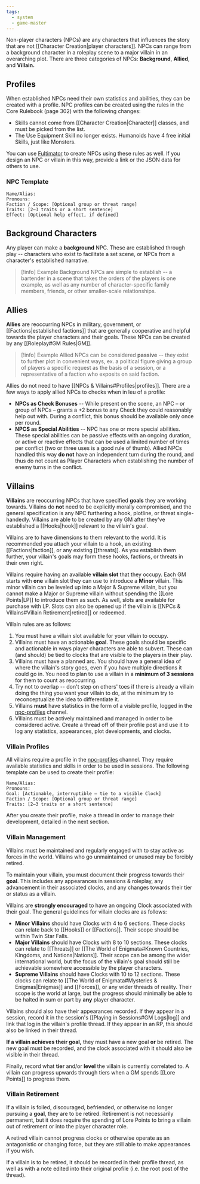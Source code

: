 ```yaml
---
tags:
  - system
  - game-master
---
```

Non-player characters (NPCs) are any characters that influences the story that are not [[Character Creation|player characters]]. NPCs can range from a background character in a roleplay scene to a major villain in an overarching plot. There are three categories of NPCs: **Background**, **Allied**, and **Villain.**

## Profiles
When established NPCs need their own statistics and abilities, they can be created with a profile. NPC profiles can be created using the rules in the Core Rulebook (page 302) with the following changes:
* Skills cannot come from [[Character Creation|Character]] classes, and must be picked from the list.
* The Use Equipment Skill no longer exists. Humanoids have 4 free initial Skills, just like Monsters.

You can use [Fultimator](https://fabula-ultima-helper.web.app/) to create NPCs using these rules as well. If you design an NPC or villain in this way, provide a link or the JSON data for others to use.
### NPC Template

```
Name/Alias:  
Pronouns: 
Faction / Scope: [Optional group or threat range]
Traits: [2–3 traits or a short sentence]
Effect: [Optional help effect, if defined]
```
## Background Characters
Any player can make a **background** NPC. These are established through play -- characters who exist to facilitate a set scene, or NPCs from a character's established narrative.

> [!info] Example
> Background NPCs are simple to establish -- a bartender in a scene that takes the orders of the players is one example, as well as any number of character-specific family members, friends, or other smaller-scale relationships.
## Allies
**Allies** are reoccurring NPCs in military, government, or [[Factions|established factions]] that are generally cooperative and helpful towards the player characters and their goals. These NPCs can be created by any [[Roleplay#GM Rules|GM]].

> [!info] Example
>  Allied NPCs can be considered **passive** -- they exist to further plot in convenient ways, ex. a political figure giving a group of players a specific request as the basis of a session, or a representative of a faction who exposits on said faction.

Allies do not need to have [[NPCs & Villains#Profiles|profiles]]. There are a few ways to apply allied NPCs to checks when in leu of a profile:
* **NPCs as Check Bonuses** -- While present on the scene, an NPC – or group of NPCs – grants a +2 bonus to any Check they could reasonably help out with. During a conflict, this bonus should be available only once per round.
* **NPCS as Special Abilities** -- NPC has one or more special abilities. These special abilities can be passive effects with an ongoing duration, or active or reactive effects that can be used a limited number of times per conflict (two or three uses is a good rule of thumb). Allied NPCs handled this way **do not** have an independent turn during the round, and thus do not count as Player Characters when establishing the number of enemy turns in the conflict.
## Villains
**Villains** are reoccurring NPCs that have specified **goals** they are working towards. Villains do **not** need to be explicitly morally compromised, and the general specification is any NPC furthering a hook, plotline, or threat single-handedly. Villains are able to be created by any GM after they've established a [[Hooks|hook]] relevant to the villain's goal.

Villains are to have dimensions to them relevant to the world. It is recommended you attach your villain to a hook, an existing [[Factions|faction]], or any existing [[threats]]. As you establish them further, your villain's goals may form these hooks, factions, or threats in their own right.

Villains require having an available **villain slot** that they occupy. Each GM starts with **one** villain slot they can use to introduce a **Minor** villain. This minor villain can be leveled up into a Major & Supreme villain, but you cannot make a Major or Supreme villain without spending the [[Lore Points|LP]] to introduce them as such. As well, slots are available for purchase with LP. Slots can also be opened up if the villain is [[NPCs & Villains#Villain Retirement|retired]] or redeemed.

Villain rules are as follows:
1. You must have a villain slot available for your villain to occupy.
2. Villains must have an actionable **goal**. These goals should be specific and actionable in ways player characters are able to subvert. These can (and should) be tied to clocks that are visible to the players in their play.
3. Villains must have a planned arc. You should have a general idea of where the villain's story goes, even if you have multiple directions it could go in. You need to plan to use a villain in a **minimum of 3 sessions** for them to count as reoccurring.
4. Try not to overlap -- don't step on others' toes if there is already a villain doing the thing you want your villain to do, at the minimum try to reconceptualize the idea to differentiate it.
5. Villains **must** have statistics in the form of a visible profile, logged in the [npc-profiles](https://discord.com/channels/1382793642871099392/1394808243704037436) channel.
6. Villains must be actively maintained and managed in order to be considered active. Create a thread off of their profile post and use it to log any statistics, appearances, plot developments, and clocks.
### Villain Profiles
All villains require a profile in the [npc-profiles](https://discord.com/channels/1382793642871099392/1394808243704037436) channel. They require available statistics and skills in order to be used in sessions. The following template can be used to create their profile:

```
Name/Alias:  
Pronouns: 
Goal: [Actionable, interruptible — tie to a visible Clock]  
Faction / Scope: [Optional group or threat range]
Traits: [2–3 traits or a short sentence]
```

After you create their profile, make a thread in order to manage their development, detailed in the next section.
### Villain Management
Villains must be maintained and regularly engaged with to stay active as forces in the world. Villains who go unmaintained or unused may be forcibly retired.

To maintain your villain, you must document their progress towards their **goal**. This includes any appearances in sessions & roleplay, any advancement in their associated clocks, and any changes towards their tier or status as a villain.

Villains are **strongly encouraged** to have an ongoing Clock associated with their goal. The general guidelines for villain clocks are as follows:
* **Minor Villains** should have Clocks with 4 to 6 sections. These clocks can relate back to [[Hooks]] or [[Factions]]. Their scope should be within Twin Star Falls.
* **Major Villains** should have Clocks with 8 to 10 sections. These clocks can  relate to [[Threats]] or [[The World of Enigmata#Known Countries, Kingdoms, and Nations|Nations]]. Their scope can be among the wider international world, but the focus of the villain's goal should still be achievable somewhere accessible by the player characters.
* **Supreme Villains** should have Clocks with 10 to 12 sections. These clocks can relate to [[The World of Enigmata#Mysteries & Enigmas|Enigmas]] and [[Forces]], or any wider threads of reality. Their scope is the world at large, but the progress should minimally be able to be halted in sum or part by **any** player character.

Villains should also have their appearances recorded. If they appear in a session, record it in the session's [[Playing in Sessions#GM Logs|log]] and link that log in the villain's profile thread. If they appear in an RP, this should also be linked in their thread.

**If a villain achieves their goal,** they must have a new goal **or** be retired. The new goal must be recorded, and the clock associated with it should also be visible in their thread.

Finally, record what **tier** and/or **level** the villain is currently correlated to. A villain can progress upwards through tiers when a GM spends [[Lore Points]] to progress them.
### Villain Retirement
If a villain is foiled, discouraged, befriended, or otherwise no longer pursuing a **goal**, they are to be retired. Retirement is not necessarily permanent, but it does require the spending of Lore Points to bring a villain out of retirement or into the player character role.

A retired villain cannot progress clocks or otherwise operate as an antagonistic or changing force, but they are still able to make appearances if you wish.

If a villain is to be retired, it should be recorded in their profile thread, as well as with a note edited into their original profile (i.e. the root post of the thread).